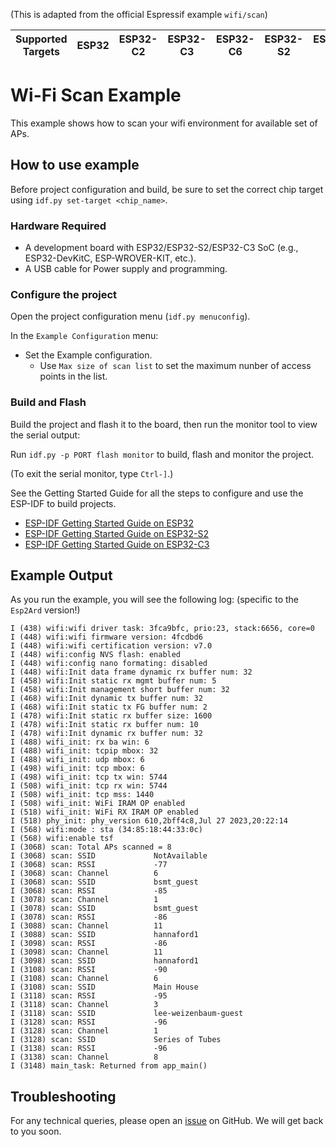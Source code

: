 (This is adapted from the official Espressif example `wifi/scan`)

| Supported Targets | ESP32 | ESP32-C2 | ESP32-C3 | ESP32-C6 | ESP32-S2 | ESP32-S3 |
| ----------------- | ----- | -------- | -------- | -------- | -------- | -------- |

# Wi-Fi Scan Example
 

This example shows how to scan your wifi environment for available set of APs.

## How to use example

Before project configuration and build, be sure to set the correct chip target using `idf.py set-target <chip_name>`.

### Hardware Required

* A development board with ESP32/ESP32-S2/ESP32-C3 SoC (e.g., ESP32-DevKitC, ESP-WROVER-KIT, etc.).
* A USB cable for Power supply and programming.

### Configure the project

Open the project configuration menu (`idf.py menuconfig`).

In the `Example Configuration` menu:

* Set the Example configuration.
    * Use `Max size of scan list` to set the maximum nunber of access points in the list.

### Build and Flash

Build the project and flash it to the board, then run the monitor tool to view the serial output:

Run `idf.py -p PORT flash monitor` to build, flash and monitor the project.

(To exit the serial monitor, type ``Ctrl-]``.)

See the Getting Started Guide for all the steps to configure and use the ESP-IDF to build projects.

* [ESP-IDF Getting Started Guide on ESP32](https://docs.espressif.com/projects/esp-idf/en/latest/esp32/get-started/index.html)
* [ESP-IDF Getting Started Guide on ESP32-S2](https://docs.espressif.com/projects/esp-idf/en/latest/esp32s2/get-started/index.html)
* [ESP-IDF Getting Started Guide on ESP32-C3](https://docs.espressif.com/projects/esp-idf/en/latest/esp32c3/get-started/index.html)

## Example Output

As you run the example, you will see the following log: (specific to the `Esp2Ard` version!)

```
I (438) wifi:wifi driver task: 3fca9bfc, prio:23, stack:6656, core=0
I (448) wifi:wifi firmware version: 4fcdbd6
I (448) wifi:wifi certification version: v7.0
I (448) wifi:config NVS flash: enabled
I (448) wifi:config nano formating: disabled
I (448) wifi:Init data frame dynamic rx buffer num: 32
I (458) wifi:Init static rx mgmt buffer num: 5
I (458) wifi:Init management short buffer num: 32
I (468) wifi:Init dynamic tx buffer num: 32
I (468) wifi:Init static tx FG buffer num: 2
I (478) wifi:Init static rx buffer size: 1600
I (478) wifi:Init static rx buffer num: 10
I (478) wifi:Init dynamic rx buffer num: 32
I (488) wifi_init: rx ba win: 6
I (488) wifi_init: tcpip mbox: 32
I (488) wifi_init: udp mbox: 6
I (498) wifi_init: tcp mbox: 6
I (498) wifi_init: tcp tx win: 5744
I (508) wifi_init: tcp rx win: 5744
I (508) wifi_init: tcp mss: 1440
I (508) wifi_init: WiFi IRAM OP enabled
I (518) wifi_init: WiFi RX IRAM OP enabled
I (518) phy_init: phy_version 610,2bff4c8,Jul 27 2023,20:22:14
I (568) wifi:mode : sta (34:85:18:44:33:0c)
I (568) wifi:enable tsf
I (3068) scan: Total APs scanned = 8
I (3068) scan: SSID             NotAvailable
I (3068) scan: RSSI             -77
I (3068) scan: Channel          6
I (3068) scan: SSID             bsmt_guest
I (3068) scan: RSSI             -85
I (3078) scan: Channel          1
I (3078) scan: SSID             bsmt_guest
I (3078) scan: RSSI             -86
I (3088) scan: Channel          11
I (3088) scan: SSID             hannaford1
I (3098) scan: RSSI             -86
I (3098) scan: Channel          11
I (3098) scan: SSID             hannaford1
I (3108) scan: RSSI             -90
I (3108) scan: Channel          6
I (3108) scan: SSID             Main House
I (3118) scan: RSSI             -95
I (3118) scan: Channel          3
I (3118) scan: SSID             lee-weizenbaum-guest
I (3128) scan: RSSI             -96
I (3128) scan: Channel          1
I (3128) scan: SSID             Series of Tubes
I (3138) scan: RSSI             -96
I (3138) scan: Channel          8
I (3148) main_task: Returned from app_main()
```

## Troubleshooting

For any technical queries, please open an [issue](https://github.com/espressif/esp-idf/issues) on GitHub. We will get back to you soon.
